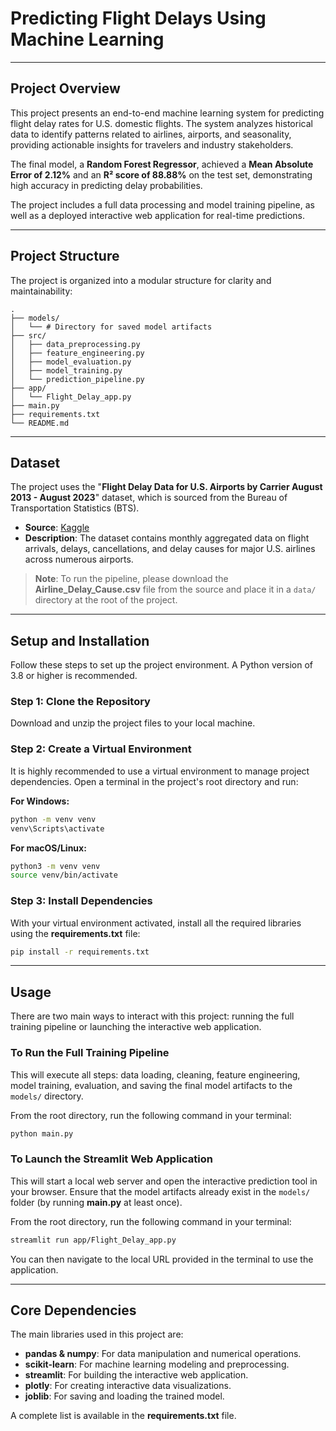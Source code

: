 # Predicting Flight Delays Using Machine Learning

-----

## Project Overview

This project presents an end-to-end machine learning system for predicting flight delay rates for U.S. domestic flights. The system analyzes historical data to identify patterns related to airlines, airports, and seasonality, providing actionable insights for travelers and industry stakeholders.

The final model, a **Random Forest Regressor**, achieved a **Mean Absolute Error of 2.12%** and an **R² score of 88.88%** on the test set, demonstrating high accuracy in predicting delay probabilities.

The project includes a full data processing and model training pipeline, as well as a deployed interactive web application for real-time predictions.

-----

## Project Structure

The project is organized into a modular structure for clarity and maintainability:

```
.
├── models/
│   └── # Directory for saved model artifacts
├── src/
│   ├── data_preprocessing.py
│   ├── feature_engineering.py
│   ├── model_evaluation.py
│   ├── model_training.py
│   └── prediction_pipeline.py
├── app/
│   └── Flight_Delay_app.py
├── main.py
├── requirements.txt
└── README.md
```

-----

## Dataset

The project uses the "**Flight Delay Data for U.S. Airports by Carrier August 2013 - August 2023**" dataset, which is sourced from the Bureau of Transportation Statistics (BTS).

  * **Source**: [Kaggle](https://www.kaggle.com/datasets/sriharshaeedala/airline-delay?resource=download)
  * **Description**: The dataset contains monthly aggregated data on flight arrivals, delays, cancellations, and delay causes for major U.S. airlines across numerous airports.

> **Note**: To run the pipeline, please download the **Airline\_Delay\_Cause.csv** file from the source and place it in a `data/` directory at the root of the project.

-----

## Setup and Installation

Follow these steps to set up the project environment. A Python version of 3.8 or higher is recommended.

### Step 1: Clone the Repository

Download and unzip the project files to your local machine.

### Step 2: Create a Virtual Environment

It is highly recommended to use a virtual environment to manage project dependencies. Open a terminal in the project's root directory and run:

**For Windows:**

```bash
python -m venv venv
venv\Scripts\activate
```

**For macOS/Linux:**

```bash
python3 -m venv venv
source venv/bin/activate
```

### Step 3: Install Dependencies

With your virtual environment activated, install all the required libraries using the **requirements.txt** file:

```bash
pip install -r requirements.txt
```

-----

## Usage

There are two main ways to interact with this project: running the full training pipeline or launching the interactive web application.

### To Run the Full Training Pipeline

This will execute all steps: data loading, cleaning, feature engineering, model training, evaluation, and saving the final model artifacts to the `models/` directory.

From the root directory, run the following command in your terminal:

```bash
python main.py
```

### To Launch the Streamlit Web Application

This will start a local web server and open the interactive prediction tool in your browser. Ensure that the model artifacts already exist in the `models/` folder (by running **main.py** at least once).

From the root directory, run the following command in your terminal:

```bash
streamlit run app/Flight_Delay_app.py
```

You can then navigate to the local URL provided in the terminal to use the application.

-----

## Core Dependencies

The main libraries used in this project are:

  * **pandas & numpy**: For data manipulation and numerical operations.
  * **scikit-learn**: For machine learning modeling and preprocessing.
  * **streamlit**: For building the interactive web application.
  * **plotly**: For creating interactive data visualizations.
  * **joblib**: For saving and loading the trained model.

A complete list is available in the **requirements.txt** file.
